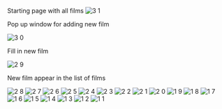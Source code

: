 Starting page with all films
![3 1](https://github.com/antonpshenai/WebCinema/assets/81904561/4548e732-0039-4c80-bae1-1ada43c46a13)

Pop up window for adding new film

![3 0](https://github.com/antonpshenai/WebCinema/assets/81904561/f69d484b-efd7-4692-8897-8a9760271043)

Fill in new film

![2 9](https://github.com/antonpshenai/WebCinema/assets/81904561/7d696ecf-554c-4819-a678-2e22368d7380)

New film appear in the list of films

![2 8](https://github.com/antonpshenai/WebCinema/assets/81904561/0f496a6c-5429-4e1f-bd0a-0172c15f7c83)
![2 7](https://github.com/antonpshenai/WebCinema/assets/81904561/c6a95312-d06a-4da0-bcef-e5bea366d3ac)
![2 6](https://github.com/antonpshenai/WebCinema/assets/81904561/d67725e4-f485-4236-adf2-ce7ee4c91842)
![2 5](https://github.com/antonpshenai/WebCinema/assets/81904561/ee037fc5-6f8f-413d-9790-d0b24ef43f08)
![2 4](https://github.com/antonpshenai/WebCinema/assets/81904561/64e78d63-5d41-45b6-b9ab-e3481cf08022)
![2 3](https://github.com/antonpshenai/WebCinema/assets/81904561/f76d92de-3a7b-484e-b177-d5ea108e06bb)
![2 2](https://github.com/antonpshenai/WebCinema/assets/81904561/b486c4d9-fcb3-49ff-9420-329eb42a902f)
![2 1](https://github.com/antonpshenai/WebCinema/assets/81904561/143c07b8-09f0-4a6f-b416-4a4010176707)
![2 0](https://github.com/antonpshenai/WebCinema/assets/81904561/8861e2a6-bd10-462c-98f0-cc98d1473b3c)
![1 9](https://github.com/antonpshenai/WebCinema/assets/81904561/84f80135-0dba-4862-a8e9-5e0134c3abdc)
![1 8](https://github.com/antonpshenai/WebCinema/assets/81904561/e6566b06-9f10-4cdb-8494-af8a44b35332)
![1 7](https://github.com/antonpshenai/WebCinema/assets/81904561/65a29dcc-6fb4-4d06-9e86-430fe1c1f62b)
![1 6](https://github.com/antonpshenai/WebCinema/assets/81904561/b59e6ea6-0ef8-432b-aefb-af746f2daf11)
![1 5](https://github.com/antonpshenai/WebCinema/assets/81904561/384dce17-852c-472a-99ba-3ad732bd6cdd)
![1 4](https://github.com/antonpshenai/WebCinema/assets/81904561/c63e5b52-ff62-42b0-8f1b-98863bdfdbd1)
![1 3](https://github.com/antonpshenai/WebCinema/assets/81904561/6af8238a-fb2e-4f55-9ac0-fbe76092fc9e)
![1 2](https://github.com/antonpshenai/WebCinema/assets/81904561/92918539-02d4-4ec7-b6bb-a2b2edd1a27c)
![1 1](https://github.com/antonpshenai/WebCinema/assets/81904561/ec6f9d74-d8d6-469e-b632-27ac949a828a)
